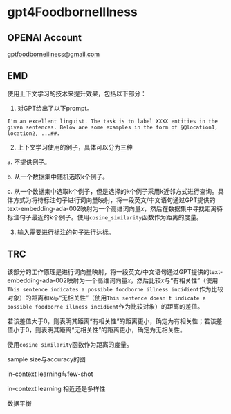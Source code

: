 # gpt4FoodborneIllness

## OPENAI Account

gptfoodborneillness@gmail.com

## EMD

使用上下文学习的技术来提升效果，包括以下部分：

1. 对GPT给出了以下prompt。

```
I'm an excellent linguist. The task is to label XXXX entities in the given sentences. Below are some examples in the form of @@location1, location2, ...##.
```

2. 上下文学习使用的例子，具体可以分为三种

a. 不提供例子。

b. 从一个数据集中随机选取k个例子。

c. 从一个数据集中选取k个例子，但是选择的k个例子采用k近邻方式进行查询。具体方式为将待标注句子进行词向量映射，将一段英文/中文语句通过GPT提供的text-embedding-ada-002映射为一个高维词向量$x$，然后在数据集中寻找距离待标注句子最近的k个例子。使用`cosine_similarity`函数作为距离的度量。

3. 输入需要进行标注的句子进行达标。

## TRC

该部分的工作原理是进行词向量映射，将一段英文/中文语句通过GPT提供的text-embedding-ada-002映射为一个高维词向量$x$，然后比较$x$与“有相关性”（使用`This sentence indicates a possible foodborne illness incidient`作为比较对象）的距离和$x$与“无相关性”（使用`This sentence doesn't indicate a possible foodborne illness incidient`作为比较对象）的距离的差值。

若该差值大于0，则表明其距离“有相关性”的距离更小，确定为有相关性；若该差值小于0，则表明其距离“无相关性”的距离更小，确定为无相关性。

使用`cosine_similarity`函数作为距离的度量。

<!-- ## SF

not fully implement.

不过和EMD差不多。 -->

sample size与accuracy的图

in-context learning与few-shot

in-context learning 相近还是多样性

数据平衡